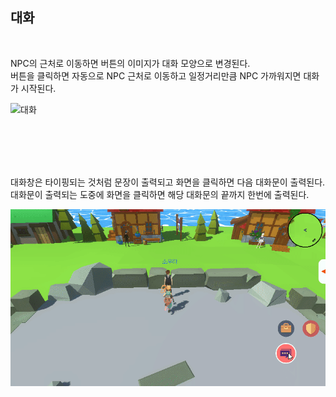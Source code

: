 ## 대화

<br>

NPC의 근처로 이동하면 버튼의 이미지가 대화 모양으로 변경된다.
<br>
버튼을 클릭하면 자동으로 NPC 근처로 이동하고 일정거리만큼 NPC 가까워지면 대화가 시작된다.

![대화](move.gif)

<br>
<br>
<br>
<br>

대화창은 타이핑되는 것처럼 문장이 출력되고 화면을 클릭하면 다음 대화문이 출력된다.
<br>
대화문이 출력되는 도중에 화면을 클릭하면 해당 대화문의 끝까지 한번에 출력된다.

![대화](talk.gif)

